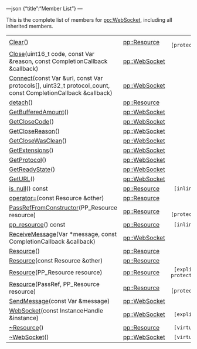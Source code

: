 —json {“title”:“Member List”} —

This is the complete list of members for <a href="/docs/native-client/pepper_beta/cpp/classpp_1_1_web_socket/" class="el">pp::WebSocket</a>, including all inherited members.

<table><tbody><tr class="odd"><td><a href="/docs/native-client/pepper_beta/cpp/classpp_1_1_resource#ad4016f37d3022863ca0188acb26ac9c4" class="el">Clear</a>()</td><td><a href="/docs/native-client/pepper_beta/cpp/classpp_1_1_resource/" class="el">pp::Resource</a></td><td><code> [protected]</code></td></tr><tr class="even"><td><a href="/docs/native-client/pepper_beta/cpp/classpp_1_1_web_socket#ae7913ea4019cc2a10c9a0390c5959071" class="el">Close</a>(uint16_t code, const Var &amp;reason, const CompletionCallback &amp;callback)</td><td><a href="/docs/native-client/pepper_beta/cpp/classpp_1_1_web_socket/" class="el">pp::WebSocket</a></td><td></td></tr><tr class="odd"><td><a href="/docs/native-client/pepper_beta/cpp/classpp_1_1_web_socket#ad8471399bfca7df23b87ded733d53141" class="el">Connect</a>(const Var &amp;url, const Var protocols[], uint32_t protocol_count, const CompletionCallback &amp;callback)</td><td><a href="/docs/native-client/pepper_beta/cpp/classpp_1_1_web_socket/" class="el">pp::WebSocket</a></td><td></td></tr><tr class="even"><td><a href="/docs/native-client/pepper_beta/cpp/classpp_1_1_resource#a81b9246381bdddacca3ac25f6ded2bfd" class="el">detach</a>()</td><td><a href="/docs/native-client/pepper_beta/cpp/classpp_1_1_resource/" class="el">pp::Resource</a></td><td></td></tr><tr class="odd"><td><a href="/docs/native-client/pepper_beta/cpp/classpp_1_1_web_socket#aee920e33ef266c51ffdaeba8d6924e19" class="el">GetBufferedAmount</a>()</td><td><a href="/docs/native-client/pepper_beta/cpp/classpp_1_1_web_socket/" class="el">pp::WebSocket</a></td><td></td></tr><tr class="even"><td><a href="/docs/native-client/pepper_beta/cpp/classpp_1_1_web_socket#ab1bb565b7800fd3c147177e4e3a3466f" class="el">GetCloseCode</a>()</td><td><a href="/docs/native-client/pepper_beta/cpp/classpp_1_1_web_socket/" class="el">pp::WebSocket</a></td><td></td></tr><tr class="odd"><td><a href="/docs/native-client/pepper_beta/cpp/classpp_1_1_web_socket#a27c9cf6d130706fcc5e6fe2f9ed51a7b" class="el">GetCloseReason</a>()</td><td><a href="/docs/native-client/pepper_beta/cpp/classpp_1_1_web_socket/" class="el">pp::WebSocket</a></td><td></td></tr><tr class="even"><td><a href="/docs/native-client/pepper_beta/cpp/classpp_1_1_web_socket#a092b63f716b3e02fc8ec0696ac58df84" class="el">GetCloseWasClean</a>()</td><td><a href="/docs/native-client/pepper_beta/cpp/classpp_1_1_web_socket/" class="el">pp::WebSocket</a></td><td></td></tr><tr class="odd"><td><a href="/docs/native-client/pepper_beta/cpp/classpp_1_1_web_socket#ab22093b22b7ceea6957047e1cb5967d2" class="el">GetExtensions</a>()</td><td><a href="/docs/native-client/pepper_beta/cpp/classpp_1_1_web_socket/" class="el">pp::WebSocket</a></td><td></td></tr><tr class="even"><td><a href="/docs/native-client/pepper_beta/cpp/classpp_1_1_web_socket#a1c4b81bb05d30fdef67a07ac904abf0f" class="el">GetProtocol</a>()</td><td><a href="/docs/native-client/pepper_beta/cpp/classpp_1_1_web_socket/" class="el">pp::WebSocket</a></td><td></td></tr><tr class="odd"><td><a href="/docs/native-client/pepper_beta/cpp/classpp_1_1_web_socket#afa09ce5acb5f7f168f17b8b3f5939317" class="el">GetReadyState</a>()</td><td><a href="/docs/native-client/pepper_beta/cpp/classpp_1_1_web_socket/" class="el">pp::WebSocket</a></td><td></td></tr><tr class="even"><td><a href="/docs/native-client/pepper_beta/cpp/classpp_1_1_web_socket#ab76ccebfe20facff03464e71f4af7719" class="el">GetURL</a>()</td><td><a href="/docs/native-client/pepper_beta/cpp/classpp_1_1_web_socket/" class="el">pp::WebSocket</a></td><td></td></tr><tr class="odd"><td><a href="/docs/native-client/pepper_beta/cpp/classpp_1_1_resource#a859068e34cdc2dc0b78754c255323aa9" class="el">is_null</a>() const</td><td><a href="/docs/native-client/pepper_beta/cpp/classpp_1_1_resource/" class="el">pp::Resource</a></td><td><code> [inline]</code></td></tr><tr class="even"><td><a href="/docs/native-client/pepper_beta/cpp/classpp_1_1_resource#aaf808a98bdaa7998d82e19514aa87423" class="el">operator=</a>(const Resource &amp;other)</td><td><a href="/docs/native-client/pepper_beta/cpp/classpp_1_1_resource/" class="el">pp::Resource</a></td><td></td></tr><tr class="odd"><td><a href="/docs/native-client/pepper_beta/cpp/classpp_1_1_resource#a3eda014529127a818df8d5bb5ec2fdf0" class="el">PassRefFromConstructor</a>(PP_Resource resource)</td><td><a href="/docs/native-client/pepper_beta/cpp/classpp_1_1_resource/" class="el">pp::Resource</a></td><td><code> [protected]</code></td></tr><tr class="even"><td><a href="/docs/native-client/pepper_beta/cpp/classpp_1_1_resource#a46a6123de0b007ad3fcb6f666534ccb4" class="el">pp_resource</a>() const</td><td><a href="/docs/native-client/pepper_beta/cpp/classpp_1_1_resource/" class="el">pp::Resource</a></td><td><code> [inline]</code></td></tr><tr class="odd"><td><a href="/docs/native-client/pepper_beta/cpp/classpp_1_1_web_socket#a1eb972115700589ebf6998db4f411c56" class="el">ReceiveMessage</a>(Var *message, const CompletionCallback &amp;callback)</td><td><a href="/docs/native-client/pepper_beta/cpp/classpp_1_1_web_socket/" class="el">pp::WebSocket</a></td><td></td></tr><tr class="even"><td><a href="/docs/native-client/pepper_beta/cpp/classpp_1_1_resource#a56679e93a58101c8dce5dc510811a094" class="el">Resource</a>()</td><td><a href="/docs/native-client/pepper_beta/cpp/classpp_1_1_resource/" class="el">pp::Resource</a></td><td></td></tr><tr class="odd"><td><a href="/docs/native-client/pepper_beta/cpp/classpp_1_1_resource#ab0f664099ca06367180f220ea7e0b831" class="el">Resource</a>(const Resource &amp;other)</td><td><a href="/docs/native-client/pepper_beta/cpp/classpp_1_1_resource/" class="el">pp::Resource</a></td><td></td></tr><tr class="even"><td><a href="/docs/native-client/pepper_beta/cpp/classpp_1_1_resource#a555de93fdf4793f7db1183bf71d20580" class="el">Resource</a>(PP_Resource resource)</td><td><a href="/docs/native-client/pepper_beta/cpp/classpp_1_1_resource/" class="el">pp::Resource</a></td><td><code> [explicit, protected]</code></td></tr><tr class="odd"><td><a href="/docs/native-client/pepper_beta/cpp/classpp_1_1_resource#a907d3d6b7e292587c8cb9ff30d0a418d" class="el">Resource</a>(PassRef, PP_Resource resource)</td><td><a href="/docs/native-client/pepper_beta/cpp/classpp_1_1_resource/" class="el">pp::Resource</a></td><td><code> [protected]</code></td></tr><tr class="even"><td><a href="/docs/native-client/pepper_beta/cpp/classpp_1_1_web_socket#a276b1aae76ba9d899475aaf9c2cd4f28" class="el">SendMessage</a>(const Var &amp;message)</td><td><a href="/docs/native-client/pepper_beta/cpp/classpp_1_1_web_socket/" class="el">pp::WebSocket</a></td><td></td></tr><tr class="odd"><td><a href="/docs/native-client/pepper_beta/cpp/classpp_1_1_web_socket#aeaac3a412a9015a9378beec9f42d5809" class="el">WebSocket</a>(const InstanceHandle &amp;instance)</td><td><a href="/docs/native-client/pepper_beta/cpp/classpp_1_1_web_socket/" class="el">pp::WebSocket</a></td><td><code> [explicit]</code></td></tr><tr class="even"><td><a href="/docs/native-client/pepper_beta/cpp/classpp_1_1_resource#a081165265e2bd8217eaa2be2aeeb3aa3" class="el">~Resource</a>()</td><td><a href="/docs/native-client/pepper_beta/cpp/classpp_1_1_resource/" class="el">pp::Resource</a></td><td><code> [virtual]</code></td></tr><tr class="odd"><td><a href="/docs/native-client/pepper_beta/cpp/classpp_1_1_web_socket#aa4810e4b945c1fc92493dc206eb35c09" class="el">~WebSocket</a>()</td><td><a href="/docs/native-client/pepper_beta/cpp/classpp_1_1_web_socket/" class="el">pp::WebSocket</a></td><td><code> [virtual]</code></td></tr></tbody></table>
